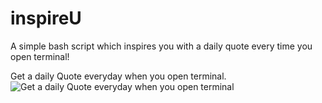 # inspireU
A simple bash script which inspires you with a daily quote every time you open terminal!

Get a daily Quote everyday when you open terminal.
![Get a daily Quote everyday when you open terminal](https://s11.postimg.org/we2a9yyn7/Screen_Shot_2016_11_18_at_5_51_13_PM.png)
